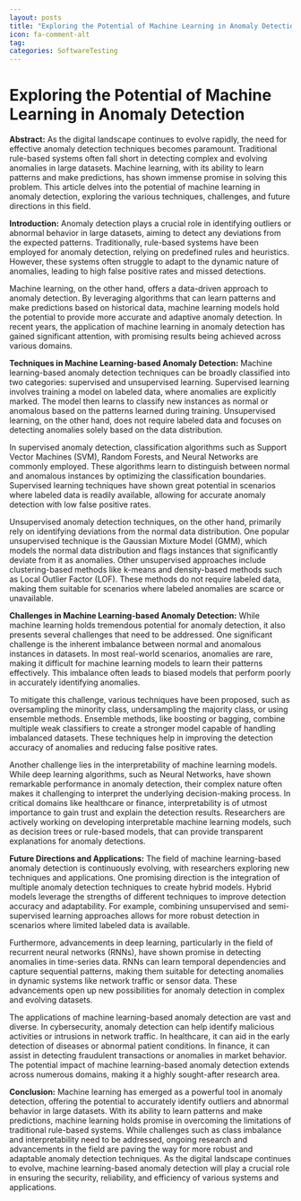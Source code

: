 ```yaml
---
layout: posts
title: "Exploring the Potential of Machine Learning in Anomaly Detection"
icon: fa-comment-alt
tag:      
categories: SoftwareTesting
---
```



# Exploring the Potential of Machine Learning in Anomaly Detection

**Abstract:**
As the digital landscape continues to evolve rapidly, the need for effective anomaly detection techniques becomes paramount. Traditional rule-based systems often fall short in detecting complex and evolving anomalies in large datasets. Machine learning, with its ability to learn patterns and make predictions, has shown immense promise in solving this problem. This article delves into the potential of machine learning in anomaly detection, exploring the various techniques, challenges, and future directions in this field.

**Introduction:**
Anomaly detection plays a crucial role in identifying outliers or abnormal behavior in large datasets, aiming to detect any deviations from the expected patterns. Traditionally, rule-based systems have been employed for anomaly detection, relying on predefined rules and heuristics. However, these systems often struggle to adapt to the dynamic nature of anomalies, leading to high false positive rates and missed detections.

Machine learning, on the other hand, offers a data-driven approach to anomaly detection. By leveraging algorithms that can learn patterns and make predictions based on historical data, machine learning models hold the potential to provide more accurate and adaptive anomaly detection. In recent years, the application of machine learning in anomaly detection has gained significant attention, with promising results being achieved across various domains.

**Techniques in Machine Learning-based Anomaly Detection:**
Machine learning-based anomaly detection techniques can be broadly classified into two categories: supervised and unsupervised learning. Supervised learning involves training a model on labeled data, where anomalies are explicitly marked. The model then learns to classify new instances as normal or anomalous based on the patterns learned during training. Unsupervised learning, on the other hand, does not require labeled data and focuses on detecting anomalies solely based on the data distribution.

In supervised anomaly detection, classification algorithms such as Support Vector Machines (SVM), Random Forests, and Neural Networks are commonly employed. These algorithms learn to distinguish between normal and anomalous instances by optimizing the classification boundaries. Supervised learning techniques have shown great potential in scenarios where labeled data is readily available, allowing for accurate anomaly detection with low false positive rates.

Unsupervised anomaly detection techniques, on the other hand, primarily rely on identifying deviations from the normal data distribution. One popular unsupervised technique is the Gaussian Mixture Model (GMM), which models the normal data distribution and flags instances that significantly deviate from it as anomalies. Other unsupervised approaches include clustering-based methods like k-means and density-based methods such as Local Outlier Factor (LOF). These methods do not require labeled data, making them suitable for scenarios where labeled anomalies are scarce or unavailable.

**Challenges in Machine Learning-based Anomaly Detection:**
While machine learning holds tremendous potential for anomaly detection, it also presents several challenges that need to be addressed. One significant challenge is the inherent imbalance between normal and anomalous instances in datasets. In most real-world scenarios, anomalies are rare, making it difficult for machine learning models to learn their patterns effectively. This imbalance often leads to biased models that perform poorly in accurately identifying anomalies.

To mitigate this challenge, various techniques have been proposed, such as oversampling the minority class, undersampling the majority class, or using ensemble methods. Ensemble methods, like boosting or bagging, combine multiple weak classifiers to create a stronger model capable of handling imbalanced datasets. These techniques help in improving the detection accuracy of anomalies and reducing false positive rates.

Another challenge lies in the interpretability of machine learning models. While deep learning algorithms, such as Neural Networks, have shown remarkable performance in anomaly detection, their complex nature often makes it challenging to interpret the underlying decision-making process. In critical domains like healthcare or finance, interpretability is of utmost importance to gain trust and explain the detection results. Researchers are actively working on developing interpretable machine learning models, such as decision trees or rule-based models, that can provide transparent explanations for anomaly detections.

**Future Directions and Applications:**
The field of machine learning-based anomaly detection is continuously evolving, with researchers exploring new techniques and applications. One promising direction is the integration of multiple anomaly detection techniques to create hybrid models. Hybrid models leverage the strengths of different techniques to improve detection accuracy and adaptability. For example, combining unsupervised and semi-supervised learning approaches allows for more robust detection in scenarios where limited labeled data is available.

Furthermore, advancements in deep learning, particularly in the field of recurrent neural networks (RNNs), have shown promise in detecting anomalies in time-series data. RNNs can learn temporal dependencies and capture sequential patterns, making them suitable for detecting anomalies in dynamic systems like network traffic or sensor data. These advancements open up new possibilities for anomaly detection in complex and evolving datasets.

The applications of machine learning-based anomaly detection are vast and diverse. In cybersecurity, anomaly detection can help identify malicious activities or intrusions in network traffic. In healthcare, it can aid in the early detection of diseases or abnormal patient conditions. In finance, it can assist in detecting fraudulent transactions or anomalies in market behavior. The potential impact of machine learning-based anomaly detection extends across numerous domains, making it a highly sought-after research area.

**Conclusion:**
Machine learning has emerged as a powerful tool in anomaly detection, offering the potential to accurately identify outliers and abnormal behavior in large datasets. With its ability to learn patterns and make predictions, machine learning holds promise in overcoming the limitations of traditional rule-based systems. While challenges such as class imbalance and interpretability need to be addressed, ongoing research and advancements in the field are paving the way for more robust and adaptable anomaly detection techniques. As the digital landscape continues to evolve, machine learning-based anomaly detection will play a crucial role in ensuring the security, reliability, and efficiency of various systems and applications.